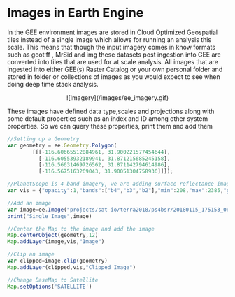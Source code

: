 # Images in Earth Engine

In the GEE environment images are stored in Cloud Optimized Geospatial tiles instead of a single image which allows for running an analysis this scale. This means that though the input imagery comes in know formats such as geotiff , MrSid and img these datasets post ingestion into GEE are converted into tiles that are used for at scale analysis. All images that are ingested into either GEE(s) Raster Catalog or your own personal folder and stored in folder or collections of images as you would expect to see when doing deep time stack analysis.

<center>![Imagery](/images/ee_imagery.gif)</center>

These images have defined data type,scales and projections along with some default properties such as an index and ID among other system properties. So we can query these properties, print them and add them

``` js
//Setting up a Geometry
var geometry = ee.Geometry.Polygon(
        [[[-116.60665512084961, 31.900221577454644],
          [-116.60553932189941, 31.871215685245158],
          [-116.56631469726562, 31.871142794614986],
          [-116.5675163269043, 31.90051304758936]]]);

//PlanetScope is 4 band imagery, we are adding surface reflectance image with visualization
var vis = {"opacity":1,"bands":["b4","b3","b2"],"min":208,"max":2385,"gamma":1};

//Add an image
var image=ee.Image("projects/sat-io/terra2018/ps4bsr/20180115_175153_0e14_3B_AnalyticMS_SR")
print("Single Image",image)

//Center the Map to the image and add the image
Map.centerObject(geometry,12)
Map.addLayer(image,vis,"Image")

//Clip an image
var clipped=image.clip(geometry)
Map.addLayer(clipped,vis,"Clipped Image")

//Change BaseMap to Satellite
Map.setOptions('SATELLITE')
```
